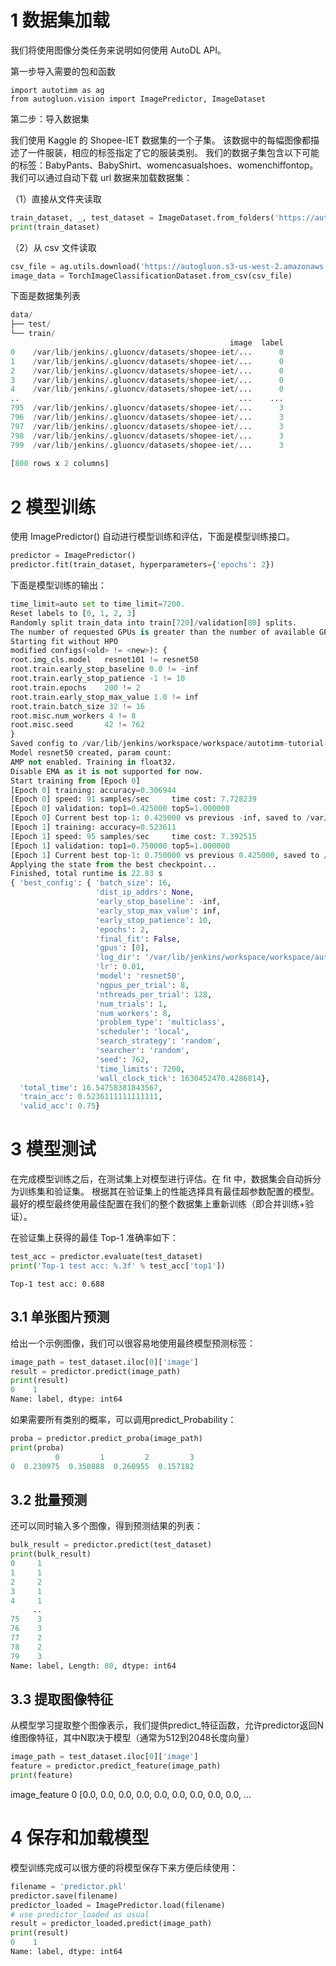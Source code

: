 # 1  数据集加载

我们将使用图像分类任务来说明如何使用 AutoDL API。 

 

第一步导入需要的包和函数

```
import autotimm as ag
from autogluon.vision import ImagePredictor, ImageDataset
```

 

第二步：导入数据集

我们使用 Kaggle 的 Shopee-IET 数据集的一个子集。 该数据中的每幅图像都描述了一件服装，相应的标签指定了它的服装类别。 我们的数据子集包含以下可能的标签：BabyPants、BabyShirt、womencasualshoes、womenchiffontop。我们可以通过自动下载 url 数据来加载数据集：

 

（1）直接从文件夹读取

```python
train_dataset, _, test_dataset = ImageDataset.from_folders('https://autotimm.s3.amazonaws.com/datasets/shopee-iet.zip')
print(train_dataset)
```

 

（2）从 csv 文件读取

 

```python
csv_file = ag.utils.download('https://autogluon.s3-us-west-2.amazonaws.com/datasets/petfinder_example.csv')
image_data = TorchImageClassificationDataset.from_csv(csv_file)
```

 

下面是数据集列表

```python
data/
├── test/
└── train/
                                                 image  label
0    /var/lib/jenkins/.gluoncv/datasets/shopee-iet/...      0
1    /var/lib/jenkins/.gluoncv/datasets/shopee-iet/...      0
2    /var/lib/jenkins/.gluoncv/datasets/shopee-iet/...      0
3    /var/lib/jenkins/.gluoncv/datasets/shopee-iet/...      0
4    /var/lib/jenkins/.gluoncv/datasets/shopee-iet/...      0
..                                                 ...    ...
795  /var/lib/jenkins/.gluoncv/datasets/shopee-iet/...      3
796  /var/lib/jenkins/.gluoncv/datasets/shopee-iet/...      3
797  /var/lib/jenkins/.gluoncv/datasets/shopee-iet/...      3
798  /var/lib/jenkins/.gluoncv/datasets/shopee-iet/...      3
799  /var/lib/jenkins/.gluoncv/datasets/shopee-iet/...      3
 
[800 rows x 2 columns]
```

 

# 2  模型训练

使用 ImagePredictor() 自动进行模型训练和评估，下面是模型训练接口。

 

```python
predictor = ImagePredictor()
predictor.fit(train_dataset, hyperparameters={'epochs': 2}) 
```

 

下面是模型训练的输出：

```python
time_limit=auto set to time_limit=7200.
Reset labels to [0, 1, 2, 3]
Randomly split train_data into train[720]/validation[80] splits.
The number of requested GPUs is greater than the number of available GPUs.Reduce the number to 1
Starting fit without HPO
modified configs(<old> != <new>): {
root.img_cls.model   resnet101 != resnet50
root.train.early_stop_baseline 0.0 != -inf
root.train.early_stop_patience -1 != 10
root.train.epochs    200 != 2
root.train.early_stop_max_value 1.0 != inf
root.train.batch_size 32 != 16
root.misc.num_workers 4 != 8
root.misc.seed       42 != 762
}
Saved config to /var/lib/jenkins/workspace/workspace/autotimm-tutorial-image-classification-v3/docs/_build/eval/tutorials/image_prediction/c730a589/.trial_0/config.yaml
Model resnet50 created, param count:                                         23516228
AMP not enabled. Training in float32.
Disable EMA as it is not supported for now.
Start training from [Epoch 0]
[Epoch 0] training: accuracy=0.306944
[Epoch 0] speed: 91 samples/sec     time cost: 7.728239
[Epoch 0] validation: top1=0.425000 top5=1.000000
[Epoch 0] Current best top-1: 0.425000 vs previous -inf, saved to /var/lib/jenkins/workspace/workspace/autotimm-tutorial-image-classification-v3/docs/_build/eval/tutorials/image_prediction/c730a589/.trial_0/best_checkpoint.pkl
[Epoch 1] training: accuracy=0.523611
[Epoch 1] speed: 95 samples/sec     time cost: 7.392515
[Epoch 1] validation: top1=0.750000 top5=1.000000
[Epoch 1] Current best top-1: 0.750000 vs previous 0.425000, saved to /var/lib/jenkins/workspace/workspace/autotimm-tutorial-image-classification-v3/docs/_build/eval/tutorials/image_prediction/c730a589/.trial_0/best_checkpoint.pkl
Applying the state from the best checkpoint...
Finished, total runtime is 22.83 s
{ 'best_config': { 'batch_size': 16,
                   'dist_ip_addrs': None,
                   'early_stop_baseline': -inf,
                   'early_stop_max_value': inf,
                   'early_stop_patience': 10,
                   'epochs': 2,
                   'final_fit': False,
                   'gpus': [0],
                   'log_dir': '/var/lib/jenkins/workspace/workspace/autotimm-tutorial-image-classification-v3/docs/_build/eval/tutorials/image_prediction/c730a589',
                   'lr': 0.01,
                   'model': 'resnet50',
                   'ngpus_per_trial': 8,
                   'nthreads_per_trial': 128,
                   'num_trials': 1,
                   'num_workers': 8,
                   'problem_type': 'multiclass',
                   'scheduler': 'local',
                   'search_strategy': 'random',
                   'searcher': 'random',
                   'seed': 762,
                   'time_limits': 7200,
                   'wall_clock_tick': 1630452470.4286814},
  'total_time': 16.54758381843567,
  'train_acc': 0.5236111111111111,
  'valid_acc': 0.75}
```

 

# 3  模型测试

在完成模型训练之后，在测试集上对模型进行评估。在 fit 中，数据集会自动拆分为训练集和验证集。 根据其在验证集上的性能选择具有最佳超参数配置的模型。 最好的模型最终使用最佳配置在我们的整个数据集上重新训练（即合并训练+验证）。

在验证集上获得的最佳 Top-1 准确率如下：

```python
test_acc = predictor.evaluate(test_dataset)
print('Top-1 test acc: %.3f' % test_acc['top1'])
```

```
Top-1 test acc: 0.688
```

## 3.1 单张图片预测

给出一个示例图像，我们可以很容易地使用最终模型预测标签：

```python
image_path = test_dataset.iloc[0]['image']
result = predictor.predict(image_path)
print(result)
0    1
Name: label, dtype: int64
```

如果需要所有类别的概率，可以调用predict_Probability：

```python
proba = predictor.predict_proba(image_path)
print(proba)
          0         1         2         3
0  0.230975  0.350888  0.260955  0.157182
```

## 3.2 批量预测

还可以同时输入多个图像，得到预测结果的列表：

```python
bulk_result = predictor.predict(test_dataset)
print(bulk_result)
0     1
1     1
2     2
3     1
4     1
     ..
75    3
76    3
77    2
78    2
79    3
Name: label, Length: 80, dtype: int64
```

## 3.3 提取图像特征

从模型学习提取整个图像表示，我们提供predict_特征函数，允许predictor返回N维图像特征，其中N取决于模型（通常为512到2048长度向量）

```python
image_path = test_dataset.iloc[0]['image']
feature = predictor.predict_feature(image_path)
print(feature)
```

image_feature 0 [0.0, 0.0, 0.0, 0.0, 0.0, 0.0, 0.0, 0.0, 0.0, ...

# 4  保存和加载模型

模型训练完成可以很方便的将模型保存下来方便后续使用：

```python
filename = 'predictor.pkl'
predictor.save(filename)
predictor_loaded = ImagePredictor.load(filename)
# use predictor_loaded as usual
result = predictor_loaded.predict(image_path)
print(result)
0    1
Name: label, dtype: int64
```

 